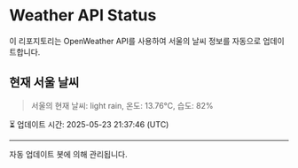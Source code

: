 
# Weather API Status

이 리포지토리는 OpenWeather API를 사용하여 서울의 날씨 정보를 자동으로 업데이트합니다.

## 현재 서울 날씨
> 서울의 현재 날씨: light rain, 온도: 13.76°C, 습도: 82%

⏳ 업데이트 시간: 2025-05-23 21:37:46 (UTC)

---
자동 업데이트 봇에 의해 관리됩니다.
